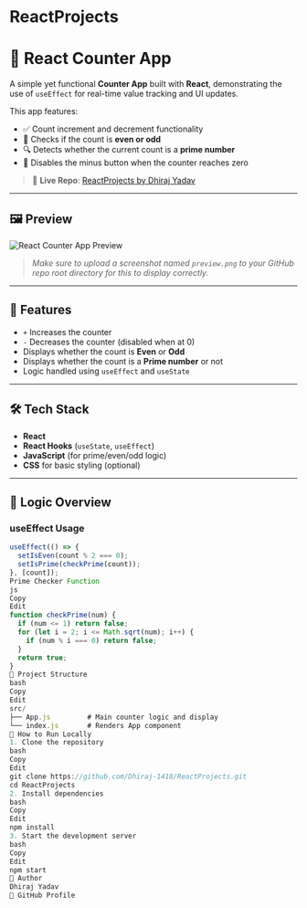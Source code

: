 # ReactProjects




# 🔢 React Counter App

A simple yet functional **Counter App** built with **React**, demonstrating the use of `useEffect` for real-time value tracking and UI updates.

This app features:
- ✅ Count increment and decrement functionality
- 🧠 Checks if the count is **even or odd**
- 🔍 Detects whether the current count is a **prime number**
- 🚫 Disables the minus button when the counter reaches zero

> 🔗 **Live Repo**: [ReactProjects by Dhiraj Yadav](https://github.com/Dhiraj-1418/ReactProjects)

---

## 🖼️ Preview

![React Counter App Preview]([https://raw.githubusercontent.com/Dhiraj-1418/ReactProjects/main/preview.png](https://drive.google.com/file/d/1rXFGik8Bln-aAYDksm5lC6KDhRX_E8-m/view?usp=sharing))

> _Make sure to upload a screenshot named `preview.png` to your GitHub repo root directory for this to display correctly._

---

## 🚀 Features

- `+` Increases the counter
- `-` Decreases the counter (disabled when at 0)
- Displays whether the count is **Even** or **Odd**
- Displays whether the count is a **Prime number** or not
- Logic handled using `useEffect` and `useState`

---

## 🛠️ Tech Stack

- **React**
- **React Hooks** (`useState`, `useEffect`)
- **JavaScript** (for prime/even/odd logic)
- **CSS** for basic styling (optional)

---

## 🧠 Logic Overview

### useEffect Usage

```js
useEffect(() => {
  setIsEven(count % 2 === 0);
  setIsPrime(checkPrime(count));
}, [count]);
Prime Checker Function
js
Copy
Edit
function checkPrime(num) {
  if (num <= 1) return false;
  for (let i = 2; i <= Math.sqrt(num); i++) {
    if (num % i === 0) return false;
  }
  return true;
}
📁 Project Structure
bash
Copy
Edit
src/
├── App.js         # Main counter logic and display
└── index.js       # Renders App component
🧪 How to Run Locally
1. Clone the repository
bash
Copy
Edit
git clone https://github.com/Dhiraj-1418/ReactProjects.git
cd ReactProjects
2. Install dependencies
bash
Copy
Edit
npm install
3. Start the development server
bash
Copy
Edit
npm start
🙋 Author
Dhiraj Yadav
🔗 GitHub Profile


